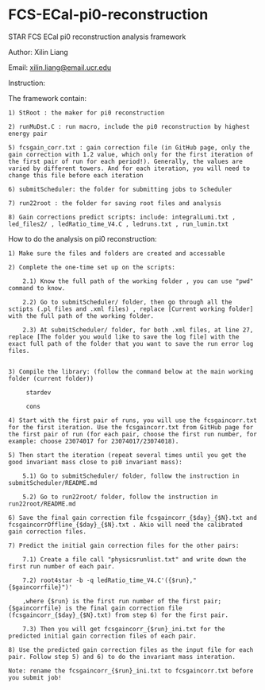 # FCS-ECal-pi0-reconstruction

STAR FCS ECal pi0 reconstruction analysis framework

Author: Xilin Liang

Email: xilin.liang@email.ucr.edu


Instruction:

The framework contain:

	1) StRoot : the maker for pi0 reconstruction

	2) runMuDst.C : run macro, include the pi0 reconstruction by highest energy pair

	5) fcsgain_corr.txt : gain correction file (in GitHub page, only the gain correction with 1.2 value, which only for the first iteration of the first pair of run for each period!). Generally, the values are varied by different towers. And for each iteration, you will need to change this file before each iteration
	
	6) submitScheduler: the folder for submitting jobs to Scheduler
	
	7) run22root : the folder for saving root files and analysis

	8) Gain corrections predict scripts: include: integralLumi.txt , led_files2/ , ledRatio_time_V4.C , ledruns.txt , run_lumin.txt


How to do the analysis on pi0 reconstruction:
	
	1) Make sure the files and folders are created and accessable

	2) Complete the one-time set up on the scripts:
		
		2.1) Know the full path of the working folder , you can use "pwd" command to know.

		2.2) Go to submitScheduler/ folder, then go through all the sctipts (.pl files and .xml files) , replace [Current working folder] with the full path of the working folder.

		2.3) At submitScheduler/ folder, for both .xml files, at line 27, replace [The folder you would like to save the log file] with the exact full path of the folder that you want to save the run error log files.

	
	3) Compile the library: (follow the command below at the main working folder (current folder))
		 
		 stardev
		 
		 cons

	4) Start with the first pair of runs, you will use the fcsgaincorr.txt for the first iteration. Use the fcsgaincorr.txt from GitHub page for the first pair of run (for each pair, choose the first run number, for example: choose 23074017 for 23074017/23074018). 

	5) Then start the iteration (repeat several times until you get the good invariant mass close to pi0 invariant mass):
		
		5.1) Go to submitScheduler/ folder, follow the instruction in submitScheduler/README.md

		5.2) Go to run22root/ folder, follow the instruction in run22root/README.md

	6) Save the final gain correction file fcsgaincorr_{$day}_{$N}.txt and fcsgaincorrOffline_{$day}_{$N}.txt . Akio will need the calibrated gain correction files. 

	7) Predict the initial gain correction files for the other pairs:

		7.1) Create a file call "physicsrunlist.txt" and write down the first run number of each pair.

		7.2) root4star -b -q ledRatio_time_V4.C'({$run},"{$gaincorrfile}")'

		,where {$run} is the first run number of the first pair; {$gaincorrfile} is the final gain correction file (fcsgaincorr_{$day}_{$N}.txt) from step 6) for the first pair.

		7.3) Then you will get fcsgaincorr_{$run}_ini.txt for the predicted initial gain correction files of each pair. 

	8) Use the predicted gain correction files as the input file for each pair. Follow step 5) and 6) to do the invariant mass interation.
	
	Note: rename the fcsgaincorr_{$run}_ini.txt to fcsgaincorr.txt before you submit job!


